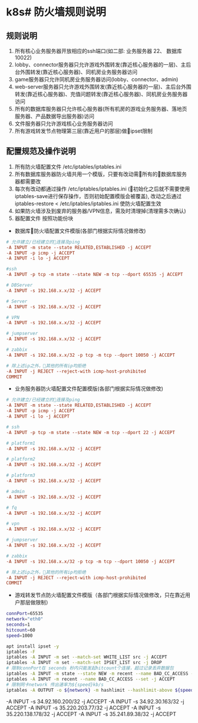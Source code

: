 # k8s# 防火墙规则说明
## 规则说明
1. 所有核心业务服务器开放相应的ssh端口(如二部: 业务服务器 22、 数据库10022)
2. lobby、connector服务器只允许游戏外围转发(靠近核心服务器的一层)、主后台外围转发(靠近核心服务器)、同机房业务服务器访问
3. game服务器只允许同机房业务服务器访问(lobby、connector、admin)
4. web-server服务器只允许游戏外围转发(靠近核心服务器的一层)、主后台外围转发(靠近核心服务器)、充值问题转发(靠近核心服务器)、同机房业务服务器访问
5. 所有的数据库服务器只允许核心服务器(所有机房的游戏业务服务器、落地页服务器、产品数据导出服务器)访问
6. 文件服务器只允许游戏核心业务服务器访问
7. 所有游戏转发节点物理第三层(靠近用户的那层)做ipset限制

## 配置规范及操作说明
1. 所有防火墙配置文件 /etc/iptables/iptables.ini
2. 所有数据库服务器防火墙共用一个模版，只要有改动需所有的数据库服务器都需要改
3. 每次有改动都通过操作 /etc/iptables/iptables.ini (初始化之后就不需要使用iptables-save进行保存操作，否则初始配置模版会被覆盖), 改动之后通过 iptables-restore < /etc/iptables/iptables.ini 使防火墙配置生效
4. 如果防火墙涉及到废弃的服务器/VPN信息，需及时清理掉(清理需多次确认)
5. 器配置文件 按照功能份块
* 数据库防火墙配置文件模版(各部门根据实际情况做修改)
```ini
# 允许建立/已经建立的连接及ping
-A INPUT -m state --state RELATED,ESTABLISHED -j ACCEPT
-A INPUT -p icmp -j ACCEPT
-A INPUT -i lo -j ACCEPT

#ssh
-A INPUT -p tcp -m state --state NEW -m tcp --dport 65535 -j ACCEPT

# DBServer
-A INPUT -s 192.168.x.x/32 -j ACCEPT

# Server
-A INPUT -s 192.168.x.x/32 -j ACCEPT

# VPN
-A INPUT -s 192.168.x.x/32 -j ACCEPT

# jumpserver
-A INPUT -s 192.168.x.x/32 -j ACCEPT

# zabbix
-A INPUT -s 192.168.x.x/32 -p tcp -m tcp --dport 10050 -j ACCEPT

# 除上述ip之外，其他的所有ip均拒绝
-A INPUT -j REJECT --reject-with icmp-host-prohibited
COMMIT
```
* 业务服务器防火墙配置文件配置模版(各部门根据实际情况做修改)
```ini
# 允许建立/已经建立的连接及ping
-A INPUT -m state --state RELATED,ESTABLISHED -j ACCEPT
-A INPUT -p icmp -j ACCEPT
-A INPUT -i lo -j ACCEPT

# ssh
-A INPUT -p tcp -m state --state NEW -m tcp --dport 22 -j ACCEPT

# platform1 
-A INPUT -s 192.168.x.x/32 -j ACCEPT

# platform2
-A INPUT -s 192.168.x.x/32 -j ACCEPT

# platform3
-A INPUT -s 192.168.x.x/32 -j ACCEPT

# admin
-A INPUT -s 192.168.x.x/32 -j ACCEPT

# fq
-A INPUT -s 192.168.x.x/32 -j ACCEPT

# vpn
-A INPUT -s 192.168.x.x/32 -j ACCEPT

# jumpserver
-A INPUT -s 192.168.x.x/32 -j ACCEPT

# zabbix
-A INPUT -s 192.168.x.x/32 -p tcp -m tcp --dport 10050 -j ACCEPT

# 除上述ip之外，其他的所有ip均拒绝
-A INPUT -j REJECT --reject-with icmp-host-prohibited
COMMIT
```
*  游戏转发节点防火墙配置文件模版（各部门根据实际情况做修改，只在靠近用户那层做限制）
```bash
connPort=65535
network="eth0"
seconds=1
hitcount=60
speed=1000

apt install ipset -y 
iptables -F
iptables -A INPUT -m set --match-set WHITE_LIST src -j ACCEPT  
iptables -A INPUT -m set --match-set IPSET_LIST src -j DROP
# 限制connPort在 seconds 秒内只能发起hitcount个连接，超过记录丢弃数据包
iptables -A INPUT -m state --state NEW -m recent --name BAD_CC_ACCESS --update -p tcp -m tcp --dport ${connPort} --seconds ${seconds} --hitcount ${hitcount} -j SET --add-set IPSET_LIST src
iptables -A INPUT -m recent --name BAD_CC_ACCESS --set -j ACCEPT 
# 限制网卡network 传出速率为${speed}kb/s
iptables -A OUTPUT -o ${network} -m hashlimit --hashlimit-above ${speed}kb/s --hashlimit-mode dstip --hashlimit-name out -j DROP
```


-A INPUT -s 34.92.160.200/32 -j ACCEPT
-A INPUT -s 34.92.30.163/32 -j ACCEPT
-A INPUT -s 35.220.203.77/32 -j ACCEPT
-A INPUT -s 35.220.138.178/32 -j ACCEPT
-A INPUT -s 35.241.89.38/32 -j ACCEPT

